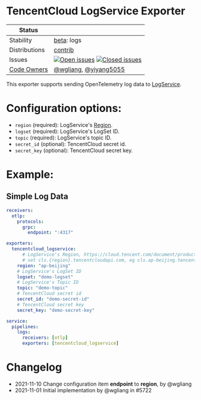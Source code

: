 # TencentCloud LogService Exporter

<!-- status autogenerated section -->
| Status        |           |
| ------------- |-----------|
| Stability     | [beta]: logs   |
| Distributions | [contrib] |
| Issues        | [![Open issues](https://img.shields.io/github/issues-search/open-telemetry/opentelemetry-collector-contrib?query=is%3Aissue%20is%3Aopen%20label%3Aexporter%2Ftencentcloudlogservice%20&label=open&color=orange&logo=opentelemetry)](https://github.com/jacktomcat/opentelemetry-collector-contrib/issues?q=is%3Aopen+is%3Aissue+label%3Aexporter%2Ftencentcloudlogservice) [![Closed issues](https://img.shields.io/github/issues-search/open-telemetry/opentelemetry-collector-contrib?query=is%3Aissue%20is%3Aclosed%20label%3Aexporter%2Ftencentcloudlogservice%20&label=closed&color=blue&logo=opentelemetry)](https://github.com/jacktomcat/opentelemetry-collector-contrib/issues?q=is%3Aclosed+is%3Aissue+label%3Aexporter%2Ftencentcloudlogservice) |
| [Code Owners](https://github.com/jacktomcat/opentelemetry-collector-contrib/blob/main/CONTRIBUTING.md#becoming-a-code-owner)    | [@wgliang](https://www.github.com/wgliang), [@yiyang5055](https://www.github.com/yiyang5055) |

[beta]: https://github.com/open-telemetry/opentelemetry-collector#beta
[contrib]: https://github.com/open-telemetry/opentelemetry-collector-releases/tree/main/distributions/otelcol-contrib
<!-- end autogenerated section -->

This exporter supports sending OpenTelemetry log data to [LogService](https://cloud.tencent.com/product/cls).

# Configuration options:

- `region` (required): LogService's [Region](https://cloud.tencent.com/document/product/614/56473).
- `logset` (required): LogService's LogSet ID.
- `topic` (required): LogService's topic ID.
- `secret_id` (optional): TencentCloud secret id.
- `secret_key` (optional): TencentCloud secret key.

# Example:
## Simple Log Data

```yaml
receivers:
  otlp:
    protocols:
      grpc:
        endpoint: ":4317"

exporters:
  tencentcloud_logservice:
      # LogService's Region, https://cloud.tencent.com/document/product/614/18940
      # set cls.{region}.tencentcloudapi.com, eg cls.ap-beijing.tencentcloudapi.com;
    region: "ap-beijing"
    # LogService's LogSet ID
    logset: "demo-logset"
    # LogService's Topic ID
    topic: "demo-topic"
    # TencentCloud secret id
    secret_id: "demo-secret-id"
    # TencentCloud secret key
    secret_key: "demo-secret-key"

service:
  pipelines:
    logs:
      receivers: [otlp]
      exporters: [tencentcloud_logservice]
```

# Changelog

- 2021-11-10 Change configuration item **endpoint** to **region**, by @wgliang
- 2021-11-01 Initial implementation by @wgliang in #5722
